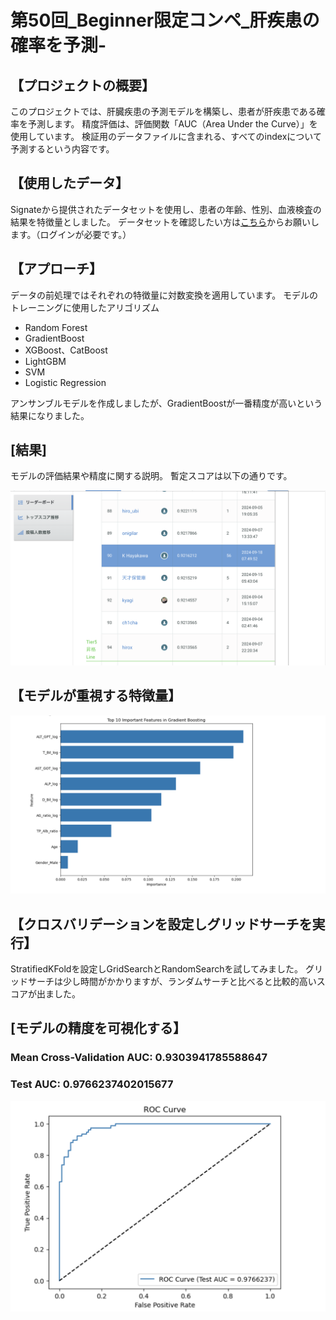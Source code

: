# 第50回_Beginner限定コンペ_肝疾患の確率を予測-

## 【プロジェクトの概要】
このプロジェクトでは、肝臓疾患の予測モデルを構築し、患者が肝疾患である確率を予測します。
精度評価は、評価関数「AUC（Area Under the Curve）」を使用しています。
検証用のデータファイルに含まれる、すべてのindexについて予測するという内容です。

## 【使用したデータ】
Signateから提供されたデータセットを使用し、患者の年齢、性別、血液検査の結果を特徴量としました。
データセットを確認したい方は[こちら](https://signate.jp/competitions/1387#evaluation/)からお願いします。（ログインが必要です。）

## 【アプローチ】 
データの前処理ではそれぞれの特徴量に対数変換を適用しています。
モデルのトレーニングに使用したアリゴリズム
- Random Forest
- GradientBoost
- XGBoost、CatBoost
- LightGBM
- SVM
- Logistic Regression

アンサンブルモデルを作成しましたが、GradientBoostが一番精度が高いという結果になりました。

## [結果] 
モデルの評価結果や精度に関する説明。
暫定スコアは以下の通りです。

![暫定スコア](score.png)

## 【モデルが重視する特徴量】

![モデルが重視する特徴量](important_features.png)

## 【クロスバリデーションを設定しグリッドサーチを実行】
StratifiedKFoldを設定しGridSearchとRandomSearchを試してみました。
グリッドサーチは少し時間がかかりますが、ランダムサーチと比べると比較的高いスコアが出ました。

## [モデルの精度を可視化する】
### Mean Cross-Validation AUC: 0.9303941785588647
### Test AUC: 0.9766237402015677

![ROCの確認](roc.png)
